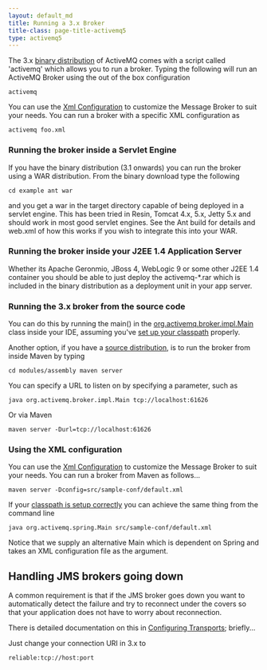 ```yaml
---
layout: default_md
title: Running a 3.x Broker 
title-class: page-title-activemq5
type: activemq5
---
```

The 3.x [binary distribution](download) of ActiveMQ comes with a script called 'activemq' which allows you to run a broker. Typing the following will run an ActiveMQ Broker using the out of the box configuration

```
activemq
```

You can use the [Xml Configuration](xml-configuration) to customize the Message Broker to suit your needs. You can run a broker with a specific XML configuration as

```
activemq foo.xml
```

### Running the broker inside a Servlet Engine

If you have the binary distribution (3.1 onwards) you can run the broker using a WAR distribution. From the binary download type the following

```
cd example ant war
```

and you get a war in the target directory capable of being deployed in a servlet engine. This has been tried in Resin, Tomcat 4.x, 5.x, Jetty 5.x and should work in most good servlet engines. See the Ant build for details and web.xml of how this works if you wish to integrate this into your WAR.

### Running the broker inside your J2EE 1.4 Application Server

Whether its Apache Geronmio, JBoss 4, WebLogic 9 or some other J2EE 1.4 container you should be able to just deploy the activemq-*.rar which is included in the binary distribution as a deployment unit in your app server.

### Running the 3.x broker from the source code

You can do this by running the main() in the [org.activemq.broker.impl.Main](http://activemq.codehaus.org/maven/apidocs/org/activemq/broker/impl/Main.html) class inside your IDE, assuming you've [set up your classpath](initial-configuration) properly.

Another option, if you have a [source distribution](building), is to run the broker from inside Maven by typing

```
cd modules/assembly maven server
```

You can specify a URL to listen on by specifying a parameter, such as

```
java org.activemq.broker.impl.Main tcp://localhost:61626
```

Or via Maven

```
maven server -Durl=tcp://localhost:61626
```

### Using the XML configuration

You can use the [Xml Configuration](xml-configuration) to customize the Message Broker to suit your needs. You can run a broker from Maven as follows...

```
maven server -Dconfig=src/sample-conf/default.xml
```

If your [classpath is setup correctly](initial-configuration) you can achieve the same thing from the command line

```
java org.activemq.spring.Main src/sample-conf/default.xml
```

Notice that we supply an alternative Main which is dependent on Spring and takes an XML configuration file as the argument.

Handling JMS brokers going down
-------------------------------

A common requirement is that if the JMS broker goes down you want to automatically detect the failure and try to reconnect under the covers so that your application does not have to worry about reconnection.

There is detailed documentation on this in [Configuring Transports](configuring-transports); briefly...

Just change your connection URI in 3.x to

```
reliable:tcp://host:port
```
